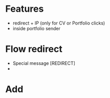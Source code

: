 # Features
- redirect + IP (only for CV or Portfolio clicks)
- inside portfolio sender

# Flow redirect
- Special message [REDIRECT]
- 

# Add 
